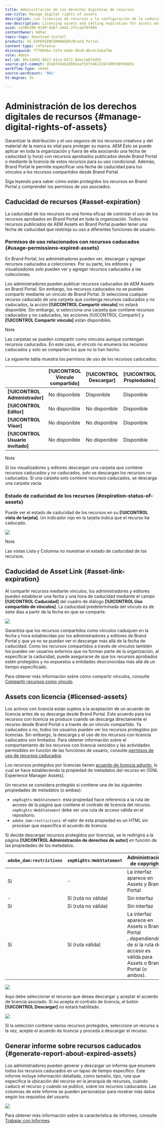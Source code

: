 ```yaml
---
title: Administración de los derechos digitales de recursos
seo-title: Manage digital rights of assets
description: Las licencias de recursos y la configuración de la caducidad de los recursos y los vínculos compartidos garantizan un uso controlado de estos recursos y los salvaguardan.
seo-description: Licensing assets and setting expiration for assets and shared links ensure controlled usage of these assets and safeguard them.
uuid: ce30e398-0109-41bf-a4d2-2fcca476f499
contentOwner: bdhar
topic-tags: download-install
products: SG_EXPERIENCEMANAGER/Brand_Portal
content-type: reference
discoiquuid: f77003ba-31fe-4a9e-96c8-dbc4c2eba79e
role: Admin
exl-id: 86c31891-0627-41ca-b571-8dac3a074d55
source-git-commit: d1487434b10b01eaf55f34672267490fd8fd907e
workflow-type: tm+mt
source-wordcount: '901'
ht-degree: 3%

---
```


# Administración de los derechos digitales de recursos {#manage-digital-rights-of-assets}

Garantizar la distribución y el uso seguros de los recursos creativos y del material de la marca es vital para proteger su marca. AEM Esto se puede aplicar en toda la organización y fuera de ella asociando una fecha de caducidad (y hora) con recursos aprobados publicados desde Brand Portal o mediante la licencia de estos recursos para su uso condicional. Además, Brand Portal le permite especificar una fecha de caducidad para los vínculos a los recursos compartidos desde Brand Portal.

Siga leyendo para saber cómo están protegidos los recursos en Brand Portal y comprender los permisos de uso asociados.

## Caducidad de recursos {#asset-expiration}

La caducidad de los recursos es una forma eficaz de controlar el uso de los recursos aprobados en Brand Portal en toda la organización. Todos los recursos publicados de AEM Assets en Brand Portal pueden tener una fecha de caducidad que restrinja su uso a diferentes funciones de usuario.

### Permisos de uso relacionados con recursos caducados {#usage-permissions-expired-assets}

En Brand Portal, los administradores pueden ver, descargar y agregar recursos caducados a colecciones. Por su parte, los editores y visualizadores solo pueden ver y agregar recursos caducados a las colecciones.

Los administradores pueden publicar recursos caducados de AEM Assets en Brand Portal. Sin embargo, los recursos caducados no se pueden compartir mediante un vínculo de Brand Portal. Si selecciona cualquier recurso caducado de una carpeta que contenga recursos caducados y no caducados, la acción **[!UICONTROL Compartir vínculo]** no estará disponible. Sin embargo, si selecciona una carpeta que contiene recursos caducados y no caducados, las acciones [!UICONTROL Compartir] y **[!UICONTROL Compartir vínculo]** están disponibles.

>[!NOTE]
>
>Las carpetas se pueden compartir como vínculos aunque contengan recursos caducados. En este caso, el vínculo no enumera los recursos caducados y solo se comparten los que no lo han hecho.

La siguiente tabla muestra los permisos de uso de los recursos caducados:

|   | **[!UICONTROL Vínculo compartido]** | **[!UICONTROL Descargar]** | **[!UICONTROL Propiedades]** | **[!UICONTROL Agregar a la colección]** | **[!UICONTROL Eliminar]** |
|---|---|---|---|---|---|
| **[!UICONTROL Administrador]** | No disponible | Disponible | Disponible | Disponible | Disponible |
| **[!UICONTROL Editor]** | No disponible | No disponible | Disponible | Disponible | No disponible |
| **[!UICONTROL Visor]** | No disponible | No disponible | Disponible | Disponible | No disponible |
| **[!UICONTROL Usuario invitado]** | No disponible | No disponible | Disponible | Disponible | No disponible |

>[!NOTE]
>
>Si los visualizadores y editores descargan una carpeta que contiene recursos caducados y no caducados, solo se descargan los recursos no caducados. Si una carpeta solo contiene recursos caducados, se descarga una carpeta vacía.

### Estado de caducidad de los recursos {#expiration-status-of-assets}

Puede ver el estado de caducidad de los recursos en su **[!UICONTROL vista de tarjeta]**. Un indicador rojo en la tarjeta indica que el recurso ha caducado.

![](assets/expired_assets_cardview.png)

>[!NOTE]
>
>Las vistas Lista y Columna no muestran el estado de caducidad de los recursos.

## Caducidad de Asset Link {#asset-link-expiration}

Al compartir recursos mediante vínculos, los administradores y editores pueden establecer una fecha y una hora de caducidad mediante el campo **[!UICONTROL Caducidad]** del cuadro de diálogo **[!UICONTROL Uso compartido de vínculos]**. La caducidad predeterminada del vínculo es de siete días a partir de la fecha en que se comparte.

![](assets/asset-link-sharing.png)

Garantiza que los recursos compartidos como vínculos caduquen en la fecha y hora establecidas por los administradores y editores de Brand Portal y que ya no se puedan ver ni descargar más allá de la fecha de caducidad. Como los recursos compartidos a través de vínculos también los pueden ver usuarios externos que no forman parte de la organización, al especificar la caducidad, puede asegurarse de que los recursos aprobados estén protegidos y no expuestos a entidades desconocidas más allá de un tiempo especificado.

Para obtener más información sobre cómo compartir vínculos, consulte [Compartir recursos como vínculo](../using/brand-portal-link-share.md).

## Assets con licencia {#licensed-assets}

Los activos con licencia están sujetos a la aceptación de un acuerdo de licencia antes de su descarga desde Brand Portal. Este acuerdo para los recursos con licencia se produce cuando se descarga directamente el recurso desde Brand Portal o a través de un vínculo compartido. Ya caducados o no, todos los usuarios pueden ver los recursos protegidos por licencias. Sin embargo, la descarga y el uso de los recursos con licencia caducados son limitados. Para obtener información sobre el comportamiento de los recursos con licencia vencidos y las actividades permisibles en función de las funciones de usuario, consulte [permisos de uso de recursos caducados](../using/manage-digital-rights-of-assets.md#usage-permissions-expired-assets).

Los recursos protegidos por licencias tienen [acuerdo de licencia adjunto](https://experienceleague.adobe.com/docs/experience-manager-65/assets/administer/drm.html), lo cual se hace estableciendo la propiedad de metadatos del recurso en [!DNL Experience Manager Assets].

Un recurso se considera protegido si contiene una de las siguientes propiedades de metadatos (o ambas):

* `xmpRights:WebStatement`: esta propiedad hace referencia a la ruta de acceso de la página que contiene el contrato de licencia del recurso. `xmpRights:WebStatement` debe ser una ruta de acceso válida en el repositorio.
* `adobe_dam:restrictions`: el valor de esta propiedad es un HTML sin procesar que especifica el acuerdo de licencia.


Si decide descargar recursos protegidos por licencias, se le redirigirá a la página **[!UICONTROL Administración de derechos de autor]** en función de las propiedades de los metadatos.

| `adobe_dam:restrictions` | `xmpRights:WebStatement` | Administración de copyright |
| --- | --- | --- |
| Sí | - | La interfaz aparece en Assets y Brand Portal |
| - | Sí (ruta no válida) | Sin interfaz |
| Sí | Sí (ruta no válida) | Sin interfaz |
| Sí | Sí (ruta válida) | La interfaz aparece en Assets o Brand Portal </br>, dependiendo de si la ruta de acceso es válida para Assets o Brand Portal (o ambos). |

![](assets/asset-copyright-mgmt.png)

Aquí debe seleccionar el recurso que desea descargar y aceptar el acuerdo de licencia asociado. Si no acepta el contrato de licencia, el botón **[!UICONTROL Descargar]** no estará habilitado.

![](assets/licensed-asset-download-2.png)

Si la selección contiene varios recursos protegidos, seleccione un recurso a la vez, acepte el acuerdo de licencia y proceda a descargar el recurso.

## Generar informe sobre recursos caducados {#generate-report-about-expired-assets}

Los administradores pueden generar y descargar un informe que enumere todos los recursos caducados en un lapso de tiempo específico. Este informe incluye información detallada, como tamaño, tipo, ruta que especifica la ubicación del recurso en la jerarquía de recursos, cuándo caducó el recurso y cuándo se publicó, sobre los recursos caducados. Las columnas de este informe se pueden personalizar para mostrar más datos según los requisitos del usuario.

![](assets/assets-expired.png)

Para obtener más información sobre la característica de informes, consulte [Trabajar con informes](../using/brand-portal-reports.md#work-with-reports).
